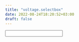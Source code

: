 ```yaml
---
title: "voltage.selectbox"
date: 2022-08-24T18:20:52+03:00
draft: false
---
```


<div class="v-selectbox" id="selectbox_example" data-form-selectbox data-form-field="selectbox" data-form-field-default-value="1" data-form-field-name="language">
    <div>
        <input data-form-selectbox-input data-popover-action="show" data-popover-id="selectbox_popover" />
    </div>
    <dialog class="v-selectbox__dialog" id="selectbox_popover" data-popover data-popover-menu>
        <div class="v-selectbox__dialog-container">
            <button class="v-btn v-btn--primary" data-form-selectbox-id="selectbox_example" data-form-selectbox-action-args="01" data-form-selectbox-action="change" type="button">01</button>
            <button class="v-btn" data-form-selectbox-id="selectbox_example" data-form-selectbox-action-args="02" data-form-selectbox-action="change" type="button">02</button>
            <button class="v-btn" data-form-selectbox-id="selectbox_example" data-form-selectbox-action-args="03" data-form-selectbox-action="change" type="button">03</button>
            <button class="v-btn" data-form-selectbox-id="selectbox_example" data-form-selectbox-action-args="04" data-form-selectbox-action="change" type="button">04</button>
        </div>
    </dialog>

</div>
